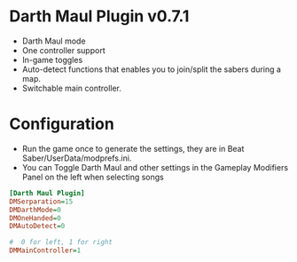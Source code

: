 # Darth Maul Plugin v0.7.1

* Darth Maul mode
* One controller support
* In-game toggles
* Auto-detect functions that enables you to join/split the sabers during a map.
* Switchable main controller.

# Configuration

- Run the game once to generate the settings, they are in Beat Saber/UserData/modprefs.ini.
- You can Toggle Darth Maul and other settings in the Gameplay Modifiers Panel on the left when selecting songs

```ini
[Darth Maul Plugin]
DMSerparation=15
DMDarthMode=0
DMOneHanded=0
DMAutoDetect=0

#  0 for left, 1 for right
DMMainController=1

```
